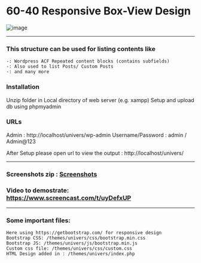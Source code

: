 # 60-40 Responsive Box-View Design

![image](https://user-images.githubusercontent.com/46344128/154178969-40c095be-c162-4514-9ffb-9a8622783252.png)

--------

### This structure can be used for listing contents like
	-: Wordpress ACF Repeated content blocks (contains subfields)
	-: Also used to list Posts/ Custom Posts
  	-: and many more

### Installation
Unzip folder in Local directory of web server (e.g. xampp)
Setup and upload db using phpmyadmin


### URLs

Admin : http://localhost/univers/wp-admin 
Username/Password : admin / Admin@123


After Setup please open url to view the output : http://localhost/univers/

-------

### Screenshots zip : <a href="https://github.com/swetangdev/univers/blob/main/box-view-screenshots.zip">Screenshots</a>
### Video to demostrate: https://www.screencast.com/t/uyDefxUP

-------

### Some important files:


```
Here using https://getbootstrap.com/ for responsive design
Bootstrap CSS: /themes/univers/css/bootstrap.min.css
Bootstrap JS: /themes/univers/js/bootstrap.min.js
Custom css file: /themes/univers/css/custom.css
HTML Design added in : /themes/univers/index.php
```

